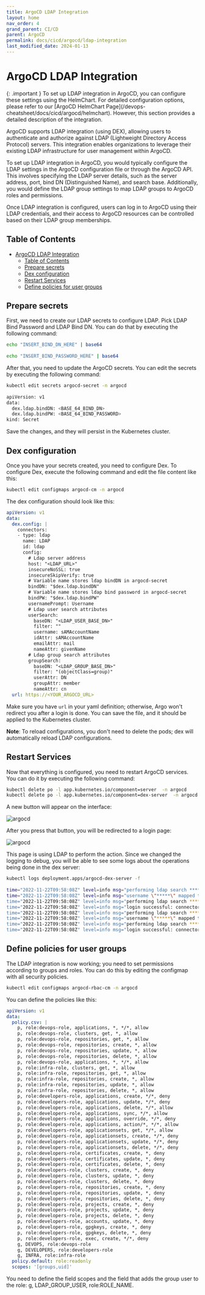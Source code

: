 ```yaml
---
title: ArgoCD LDAP Integration
layout: home
nav_order: 4
grand_parent: CI/CD
parent: ArgoCD
permalink: docs/cicd/argocd/ldap-integration
last_modified_date: 2024-01-13
---
```


# ArgoCD LDAP Integration

<div markdown="block">
{: .important }
To set up LDAP integration in ArgoCD, you can configure these settings using the HelmChart. For detailed configuration options, please refer to our [ArgoCD HelmChart Page](/devops-cheatsheet/docs/cicd/argocd/helmchart). However, this section provides a detailed description of the integration.
</div>


ArgoCD supports LDAP integration (using DEX), allowing users to authenticate and authorize against LDAP (Lightweight Directory Access Protocol) servers. This integration enables organizations to leverage their existing LDAP infrastructure for user management within ArgoCD.

To set up LDAP integration in ArgoCD, you would typically configure the LDAP settings in the ArgoCD configuration file or through the ArgoCD API. This involves specifying the LDAP server details, such as the server address, port, bind DN (Distinguished Name), and search base. Additionally, you would define the LDAP group settings to map LDAP groups to ArgoCD roles and permissions.

Once LDAP integration is configured, users can log in to ArgoCD using their LDAP credentials, and their access to ArgoCD resources can be controlled based on their LDAP group memberships.

## Table of Contents

- [ArgoCD LDAP Integration](#argocd-ldap-integration)
  * [Table of Contents](#table-of-contents)
  * [Prepare secrets](#prepare-secrets)
  * [Dex configuration](#dex-configuration)
  * [Restart Services](#restart-services)
  * [Define policies for user groups](#define-policies-for-user-groups)

## Prepare secrets

First, we need to create our LDAP secrets to configure LDAP. Pick LDAP Bind Password and LDAP Bind DN. You can do that by executing the following command:

```bash
echo "INSERT_BIND_DN_HERE" | base64
 
echo "INSERT_BIND_PASSWORD_HERE" | base64
```

After that, you need to update the ArgoCD secrets. You can edit the secrets by executing the following command:

```bash
kubectl edit secrets argocd-secret -n argocd
 
apiVersion: v1
data:
  dex.ldap.bindDN: <BASE_64_BIND_DN>
  dex.ldap.bindPW: <BASE_64_BIND_PASSWORD>
kind: Secret
```

Save the changes, and they will persist in the Kubernetes cluster.

## Dex configuration

Once you have your secrets created, you need to configure Dex. To configure Dex, execute the following command and edit the file content like this:

```bash
kubectl edit configmaps argocd-cm -n argocd
```

The dex configuration should look like this:

```yaml
apiVersion: v1
data:
  dex.config: |
    connectors:
    - type: ldap
      name: LDAP
      id: ldap
      config:
        # Ldap server address
        host: "<LDAP_URL>"
        insecureNoSSL: true
        insecureSkipVerify: true
        # Variable name stores ldap bindDN in argocd-secret
        bindDN: "$dex.ldap.bindDN"
        # Variable name stores ldap bind password in argocd-secret
        bindPW: "$dex.ldap.bindPW"
        usernamePrompt: Username
        # Ldap user search attributes
        userSearch:
          baseDN: "<LDAP_USER_BASE_DN>"
          filter: ""
          username: sAMAccountName
          idAttr: sAMAccountName
          emailAttr: mail
          nameAttr: givenName
        # Ldap group search attributes
        groupSearch:
          baseDN: "<LDAP_GROUP_BASE_DN>"
          filter: "(objectClass=group)"
          userAttr: DN
          groupAttr: member
          nameAttr: cn
  url: https://<YOUR_ARGOCD_URL>
```

Make sure you have `url` in your yaml definition; otherwise, Argo won't redirect you after a login is done.
You can save the file, and it should be applied to the Kubernetes cluster.

**Note**: To reload configurations, you don't need to delete the pods; dex will automatically reload LDAP configurations.

## Restart Services

Now that everything is configured, you need to restart ArgoCD services. You can do it by executing the following command:

```bash
kubectl delete po -l app.kubernetes.io/component=server  -n argocd                                                                                                          
kubectl delete po -l app.kubernetes.io/component=dex-server  -n argocd
```

A new button will appear on the interface:

![argocd](https://user-cube.github.io/devops-cheatsheet/assets/images/argocd/ldap-button.png)

After you press that button, you will be redirected to a login page:

![argocd](https://user-cube.github.io/devops-cheatsheet/assets/images/argocd/dex-ldaplogin.png)

This page is using LDAP to perform the action. Since we changed the logging to debug, you will be able to see some logs about the operations being done in the dex server:

```bash
kubectl logs deployment.apps/argocd-dex-server -f
 
time="2022-11-22T09:58:08Z" level=info msg="performing ldap search ****** (sAMAccountName=*****)"
time="2022-11-22T09:58:08Z" level=info msg="username \"*****\" mapped to entry CN=*****,*******""
time="2022-11-22T09:58:08Z" level=info msg="performing ldap search ****** (&(objectClass=group)(******))"
time="2022-11-22T09:58:08Z" level=info msg="login successful: connector \"ldap\", username=\"****\", preferred_username=\"\", email=\"******\", groups=[\"DEVOPS\" \"INFRA\" \"ADMIN\"]"
time="2022-11-22T09:58:08Z" level=info msg="performing ldap search ****** (sAMAccountName=*****)"
time="2022-11-22T09:58:08Z" level=info msg="username \"*****\" mapped to entry CN=*****,*******"
time="2022-11-22T09:58:08Z" level=info msg="performing ldap search ****** (&(objectClass=group)(member=CN=*****,*******))"
time="2022-11-22T09:58:08Z" level=info msg="login successful: connector \"ldap\", username=\"******\", preferred_username=\"\", email=\"******\", groups=[\"DEVOPS\" \"INFRA\" \"ADMIN\"]"
```

## Define policies for user groups

The LDAP integration is now working; you need to set permissions according to groups and roles. You can do this by editing the configmap with all security policies.

```bash
kubectl edit configmaps argocd-rbac-cm -n argocd
```

You can define the policies like this:

```yaml
apiVersion: v1
data:
  policy.csv: |
    p, role:devops-role, applications, *, */*, allow
    p, role:devops-role, clusters, get, *, allow
    p, role:devops-role, repositories, get, *, allow
    p, role:devops-role, repositories, create, *, allow
    p, role:devops-role, repositories, update, *, allow
    p, role:devops-role, repositories, delete, *, allow
    p, role:devops-role, applications, *, */*, allow
    p, role:infra-role, clusters, get, *, allow
    p, role:infra-role, repositories, get, *, allow
    p, role:infra-role, repositories, create, *, allow
    p, role:infra-role, repositories, update, *, allow
    p, role:infra-role, repositories, delete, *, allow
    p, role:developers-role, applications, create, */*, deny
    p, role:developers-role, applications, update, */*, deny
    p, role:developers-role, applications, delete, */*, allow
    p, role:developers-role, applications, sync, */*, allow
    p, role:developers-role, applications, override, */*, deny
    p, role:developers-role, applications, action/*, */*, allow
    p, role:developers-role, applicationsets, get, */*, allow
    p, role:developers-role, applicationsets, create, */*, deny
    p, role:developers-role, applicationsets, update, */*, deny
    p, role:developers-role, applicationsets, delete, */*, deny
    p, role:developers-role, certificates, create, *, deny
    p, role:developers-role, certificates, update, *, deny
    p, role:developers-role, certificates, delete, *, deny
    p, role:developers-role, clusters, create, *, deny
    p, role:developers-role, clusters, update, *, deny
    p, role:developers-role, clusters, delete, *, deny
    p, role:developers-role, repositories, create, *, deny
    p, role:developers-role, repositories, update, *, deny
    p, role:developers-role, repositories, delete, *, deny
    p, role:developers-role, projects, create, *, deny
    p, role:developers-role, projects, update, *, deny
    p, role:developers-role, projects, delete, *, deny
    p, role:developers-role, accounts, update, *, deny
    p, role:developers-role, gpgkeys, create, *, deny
    p, role:developers-role, gpgkeys, delete, *, deny
    p, role:developers-role, exec, create, */*, deny
    g, DEVOPS, role:devops-role
    g, DEVELOPERS, role:developers-role
    g, INFRA, role:infra-role
  policy.default: role:readonly
  scopes: '[groups,uid]'
```

You need to define the field scopes and the field that adds the group user to the role: g, LDAP_GROUP_USER, role:ROLE_NAME.